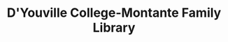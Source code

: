 ---
layout: repo
title: "D'Youville College-Montante Family Library"
id: 19046
permalink: repos/19046/
---